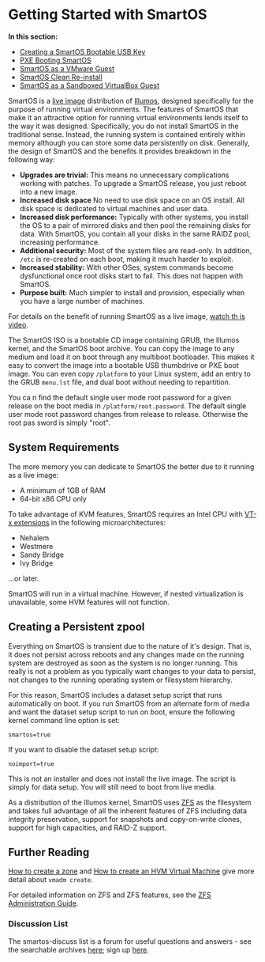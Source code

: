 # Getting Started with SmartOS

**In this section:**

- [Creating a SmartOS Bootable USB Key](Creating%20a%20SmartOS%20Bootable%20USB%20Key.html "Creating a SmartOS Bootable USB Key")
- [PXE Booting SmartOS](PXE%20Booting%20SmartOS.html "PXE Booting SmartOS")
- [SmartOS as a VMware Guest](SmartOS%20as%20a%20VMware%20Guest.html "SmartOS as a VMware G uest")
- [SmartOS Clean Re-install](SmartOS%20Clean%20Re-install.html "SmartOS Clean Re-inst all")
- [SmartOS as a Sandboxed VirtualBox Guest](SmartOS%20as%20a%20Sandboxed%20VirtualBox%20Guest.html "Smart OS as a Sandboxed VirtualBox Guest")

SmartOS is a
[live image](smartos-users-guide.md) distribution of
[Illumos](https://www.illumos.org/),
designed specifically for the purpose of running virtual environments.
The features of SmartOS that make it an attractive option for running
virtual environments lends itself to the way it was designed.
Specifically, you do not install SmartOS in the traditional sense.
Instead, the running system is contained entirely within memory although
you can store some data persistently on disk. Generally, the design of
SmartOS and the benefits it provides breakdown in the following way:

- **Upgrades are trivial:** This means no unnecessary complications
    working with patches. To upgrade a SmartOS release, you just reboot
    into a new image.
- **Increased disk space** No need to use disk space on an OS install.
    All disk space is dedicated to virtual machines and user data.
- **Increased disk performance:** Typically with other systems, you
    install the OS to a pair of mirrored disks and then pool the
    remaining disks for data. With SmartOS, you contain all your disks
    in the same RAIDZ pool, increasing performance.
- **Additional security:** Most of the system files are read-only. In
    addition, `/etc` is re-created on each boot, making it much harder
    to exploit.
- **Increased stability:** With other OSes, system commands become
    dysfunctional once root disks start to fail. This does not happen
    with SmartOS.
- **Purpose built:** Much simpler to install and provision, especially
    when you have a large number of machines.

For details on the benefit of running SmartOS as a live image,
[watch th is video](https://www.youtube.com/watch?v=ieGWbo94geE).

The SmartOS ISO is a bootable CD image containing GRUB, the Illumos
kernel, and the SmartOS boot archive. You can copy the image to any
medium and load it on boot through any multiboot bootloader. This makes
it easy to convert the image into a bootable USB thumbdrive or PXE boot
image. You can even copy `/platform` to your Linux system, add an entry
to the GRUB `menu.lst` file, and dual boot without needing to
repartition.

You ca n find the default single user mode root password for a given release
on the boot media in `/platform/root.password`. The default single user
mode root password changes from release to release. Otherwise the root pas
sword is simply "root".

## System Requirements

The more memory you can dedicate to SmartOS the better due to it running
as a live image:

- A minimum of 1GB of RAM
- 64-bit x86 CPU only

To take advantage of KVM features, SmartOS requires an Intel CPU with
[VT-x extensions](http://en.wikipedia.org/wiki/VT-x#Intel_virtualization_.28VT-x.29)
in the following microarchitectures:

- Nehalem
- Westmere
- Sandy Bridge
- Ivy Bridge

...or later.

SmartOS will run in a virtual machine. However, if nested virtualization is
unavailable, some HVM features will not function.

## Creating a Persistent zpool

Everything on SmartOS is transient due to the nature of it's design.
That is, it does not persist across reboots and any changes made on the
running system are destroyed as soon as the system is no longer running.
This really is not a problem as you typically want changes to your data
to persist, not changes to the running operating system or filesystem
hierarchy.

For this reason, SmartOS includes a dataset setup script that runs
automatically on boot. If you run SmartOS from an alternate form of
media and want the dataset setup script to run on boot, ensure the
following kernel command line option is set:

    smartos=true

If you want to disable the dataset setup script:

    noimport=true

This is not an installer and does not install the live image. The script is
simply for data setup. You will still need to boot from live media.

As a distribution of the Illumos kernel, SmartOS uses
[ZFS](zfs.md) as the filesystem and takes full advantage of all
the inherent features of ZFS including data integrity preservation,
support for snapshots and copy-on-write clones, support for high
capacities, and RAID-Z support.

## Further Reading

[How to create a zone](how-to-create-a-zone.md)
and [How to create an HVM Virtual Machine](how-to-create-an-hvm-vm.md)
give more detail about `vmadm create`.

For detailed information on ZFS and ZFS features, see the
[ZFS Administration Guide](http://download.oracle.com/docs/cd/E19253-01/819-5461/index.html).

### Discussion List

The smartos-discuss list is a forum for useful questions and answers -
see the searchable archives
[here](https://www.listbox.com/member/archive/184463/); sign up
[here](http://smartos.org/smartos-mailing-list/).
